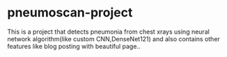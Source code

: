 # pneumoscan-project
This is a project that detects pneumonia from chest xrays using neural network algorithm(like custom CNN,DenseNet121) and also contains other features like blog posting with beautiful page..




